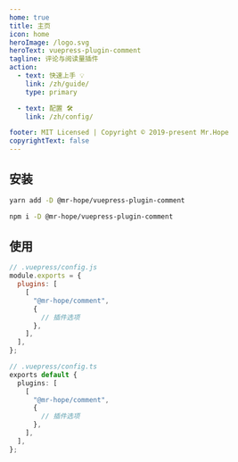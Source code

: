 ```yaml
---
home: true
title: 主页
icon: home
heroImage: /logo.svg
heroText: vuepress-plugin-comment
tagline: 评论与阅读量插件
action:
  - text: 快速上手 💡
    link: /zh/guide/
    type: primary

  - text: 配置 🛠
    link: /zh/config/

footer: MIT Licensed | Copyright © 2019-present Mr.Hope
copyrightText: false
---
```


## 安装

<CodeGroup>
<CodeGroupItem title="yarn">

```bash
yarn add -D @mr-hope/vuepress-plugin-comment
```

</CodeGroupItem>

<CodeGroupItem title="npm">

```bash
npm i -D @mr-hope/vuepress-plugin-comment
```

</CodeGroupItem>
</CodeGroup>

## 使用

<CodeGroup>
<CodeGroupItem title="js">

```js
// .vuepress/config.js
module.exports = {
  plugins: [
    [
      "@mr-hope/comment",
      {
        // 插件选项
      },
    ],
  ],
};
```

</CodeGroupItem>

<CodeGroupItem title="ts">

```ts
// .vuepress/config.ts
exports default {
  plugins: [
    [
      "@mr-hope/comment",
      {
        // 插件选项
      },
    ],
  ],
};
```

</CodeGroupItem>
</CodeGroup>
